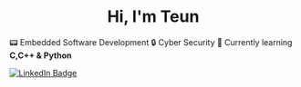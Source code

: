 <h1 align="center">Hi, I'm Teun</h1>

📟 Embedded Software Development
🔒 Cyber Security
🌱 Currently learning **C,C++ & Python**

<a href="https://www.linkedin.com/in/teun-engels-58b285223/" target="_blank">
  <img src="https://img.shields.io/badge/LinkedIn-0077B5?style=for-the-badge&logo=linkedin&logoColor=white" alt="LinkedIn Badge">
</a>



